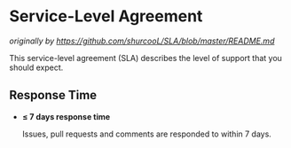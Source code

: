 # Service-Level Agreement

*originally by https://github.com/shurcooL/SLA/blob/master/README.md*

This service-level agreement (SLA) describes the level of support that you should expect.

## Response Time

-	**≤ 7 days response time**

	Issues, pull requests and comments are responded to within 7 days.
